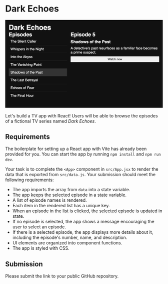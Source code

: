 # Dark Echoes

![The application shows a list of episodes of a TV series. A detailed description is shown for a selected episode.](./example.png)

Let's build a TV app with React! Users will be able to browse the episodes of a fictional TV series named _Dark Echoes_.

## Requirements

The boilerplate for setting up a React app with Vite has already been provided for you. You can start the app by running `npm install` and `npm run dev`.

Your task is to complete the `<App>` component in `src/App.jsx` to render the data that is exported from `src/data.js`. Your submission should meet the following requirements:

- The app imports the array from `data` into a state variable.
- The app keeps the selected episode in a state variable.
- A list of episode names is rendered.
- Each item in the rendered list has a unique key.
- When an episode in the list is clicked, the selected episode is updated in state.
- If no episode is selected, the app shows a message encouraging the user to select an episode.
- If there is a selected episode, the app displays more details about it, including the episode's number, name, and description.
- UI elements are organized into component functions.
- The app is styled with CSS.

## Submission

Please submit the link to your public GitHub repository.

